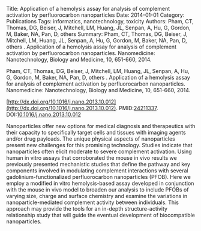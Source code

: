Title: Application of a hemolysis assay for analysis of complement activation by perfluorocarbon nanoparticles
Date: 2014-01-01
Category: Publications
Tags: informatics, nanotechnology, toxicity
Authors: Pham, CT, Thomas, DG, Beiser, J, Mitchell, LM, Huang, JL, Senpan, A, Hu, G, Gordon, M, Baker, NA, Pan, D, others 
Summary: Pham, CT, Thomas, DG, Beiser, J, Mitchell, LM, Huang, JL, Senpan, A, Hu, G, Gordon, M, Baker, NA, Pan, D, others . Application of a hemolysis assay for analysis of complement activation by perfluorocarbon nanoparticles. Nanomedicine: Nanotechnology, Biology and Medicine, 10, 651-660, 2014. 

Pham, CT, Thomas, DG, Beiser, J, Mitchell, LM, Huang, JL, Senpan, A, Hu, G, Gordon, M, Baker, NA, Pan, D, others . Application of a hemolysis assay for analysis of complement activation by perfluorocarbon nanoparticles. Nanomedicine: Nanotechnology, Biology and Medicine, 10, 651-660, 2014. 

[http://dx.doi.org/10.1016/j.nano.2013.10.012](http://dx.doi.org/10.1016/j.nano.2013.10.012). PMID:[24211337](http://www.ncbi.nlm.nih.gov/pubmed/24211337). DOI:[10.1016/j.nano.2013.10.012](http://dx.doi.org/10.1016/j.nano.2013.10.012)

Nanoparticles offer new options for medical diagnosis and therapeutics with their capacity to specifically target cells and tissues with imaging agents and/or drug payloads. The unique physical aspects of nanoparticles present new challenges for this promising technology. Studies indicate that nanoparticles often elicit moderate to severe complement activation. Using human in vitro assays that corroborated the mouse in vivo results we previously presented mechanistic studies that define the pathway and key components involved in modulating complement interactions with several gadolinium-functionalized perfluorocarbon nanoparticles (PFOB). Here we employ a modified in vitro hemolysis-based assay developed in conjunction with the mouse in vivo model to broaden our analysis to include PFOBs of varying size, charge and surface chemistry and examine the variations in nanoparticle-mediated complement activity between individuals. This approach may provide the tools for an in-depth structure-activity relationship study that will guide the eventual development of biocompatible nanoparticles.
